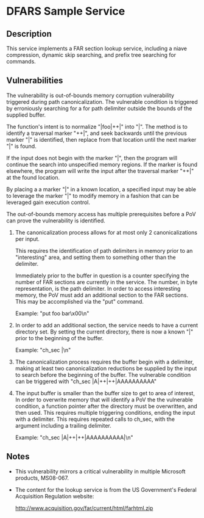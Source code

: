 # DFARS Sample Service

## Description

This service implements a FAR section lookup service, including a niave
compression, dynamic skip searching, and prefix tree searching for commands.

## Vulnerabilities

The vulnerability is out-of-bounds memory corruption vulnerability triggered
during path canonicalization.  The vulnerable condition is triggered by
erroniously searching for a for path delimiter outside the bounds of the
supplied buffer.

The function's intent is to normalize "|foo|++|" into "|".  The method is to
identify a traversal marker "++|", and seek backwards until the previous marker
"|" is identified, then replace from that location until the next marker "|" is
found.

If the input does not begin with the marker "|", then the program will continue
the search into unspecified memory regions.  If the marker is found elsewhere,
the program will write the input after the traversal marker "++|" at the found
location.

By placing a a marker "|" in a known location, a specified input may be able to
leverage the marker "|" to modify memory in a fashion that can be leveraged
gain execution control.

The out-of-bounds memory access has multiple prerequisites before a PoV can
prove the vulnerability is identified.

1. The canonicalization process allows for at most only 2 canonicalizations per
   input.
   
   This requires the identification of path delimiters in memory prior to an
   "interesting" area, and setting them to something other than the delimiter.
   
   Immediately prior to the buffer in question is a counter specifying the
   number of FAR sections are currently in the service.  The number, in byte
   representation, is the path delimiter.  In order to access interesting
   memory, the PoV must add an additional section to the FAR sections.  This
   may be accomplished via the "put" command.
   
   Example: "put foo bar\x00\n"

2. In order to add an additional section, the service needs to have a current
   directory set.  By setting the current directory, there is now a known "|"
   prior to the beginning of the buffer.

   Example: "ch_sec |\n"

3. The canonicalization process requires the buffer begin with a delimiter,
   making at least two canonicalization reductions be supplied by the input to
   search before the beginning of the buffer.  The vulnerable condition can be
   triggered with "ch_sec |A|++|++|AAAAAAAAAA"  
   
4. The input buffer is smaller than the buffer size to get to area of interest,
   In order to overwrite memory that will identify a PoV the the vulnerable
   condition, a function pointer after the directory must be overwritten, and
   then used.  This requires multiple triggering conditions, ending the input
   with a delimiter.  This requires repeated calls to ch_sec, with the argument
   including a trailing delimiter.

   Example: "ch_sec |A|++|++|AAAAAAAAAA|\n"

## Notes
* This vulnerability mirrors a critical vulnerability in multiple Microsoft products, MS08-067.
* The content for the lookup service is from the US Government's Federal Acquisition Regulation website:

    http://www.acquisition.gov/far/current/html/farhtml.zip
